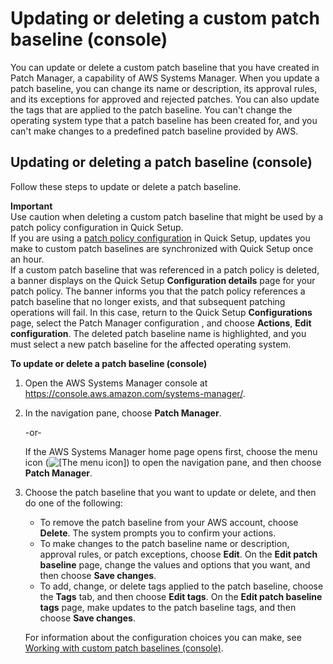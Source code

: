 # Updating or deleting a custom patch baseline \(console\)<a name="patch-manager-update-or-delete-a-patch-baseline"></a>

You can update or delete a custom patch baseline that you have created in Patch Manager, a capability of AWS Systems Manager\. When you update a patch baseline, you can change its name or description, its approval rules, and its exceptions for approved and rejected patches\. You can also update the tags that are applied to the patch baseline\. You can't change the operating system type that a patch baseline has been created for, and you can't make changes to a predefined patch baseline provided by AWS\.

## Updating or deleting a patch baseline \(console\)<a name="sysman-maintenance-update-mw"></a>

Follow these steps to update or delete a patch baseline\.

**Important**  
 Use caution when deleting a custom patch baseline that might be used by a patch policy configuration in Quick Setup\.  
If you are using a [patch policy configuration](patch-manager-policies.md) in Quick Setup, updates you make to custom patch baselines are synchronized with Quick Setup once an hour\.   
If a custom patch baseline that was referenced in a patch policy is deleted, a banner displays on the Quick Setup **Configuration details** page for your patch policy\. The banner informs you that the patch policy references a patch baseline that no longer exists, and that subsequent patching operations will fail\. In this case, return to the Quick Setup **Configurations** page, select the Patch Manager configuration , and choose **Actions**, **Edit configuration**\. The deleted patch baseline name is highlighted, and you must select a new patch baseline for the affected operating system\.

**To update or delete a patch baseline \(console\)**

1. Open the AWS Systems Manager console at [https://console\.aws\.amazon\.com/systems\-manager/](https://console.aws.amazon.com/systems-manager/)\.

1. In the navigation pane, choose **Patch Manager**\.

   \-or\-

   If the AWS Systems Manager home page opens first, choose the menu icon \(![\[The menu icon\]](http://docs.aws.amazon.com/systems-manager/latest/userguide/images/menu-icon-small.png)\) to open the navigation pane, and then choose **Patch Manager**\.

1. Choose the patch baseline that you want to update or delete, and then do one of the following:
   + To remove the patch baseline from your AWS account, choose **Delete**\. The system prompts you to confirm your actions\. 
   + To make changes to the patch baseline name or description, approval rules, or patch exceptions, choose **Edit**\. On the **Edit patch baseline** page, change the values and options that you want, and then choose **Save changes**\. 
   + To add, change, or delete tags applied to the patch baseline, choose the **Tags** tab, and then choose **Edit tags**\. On the **Edit patch baseline tags** page, make updates to the patch baseline tags, and then choose **Save changes**\. 

   For information about the configuration choices you can make, see [Working with custom patch baselines \(console\)](patch-manager-manage-patch-baselines.md)\.